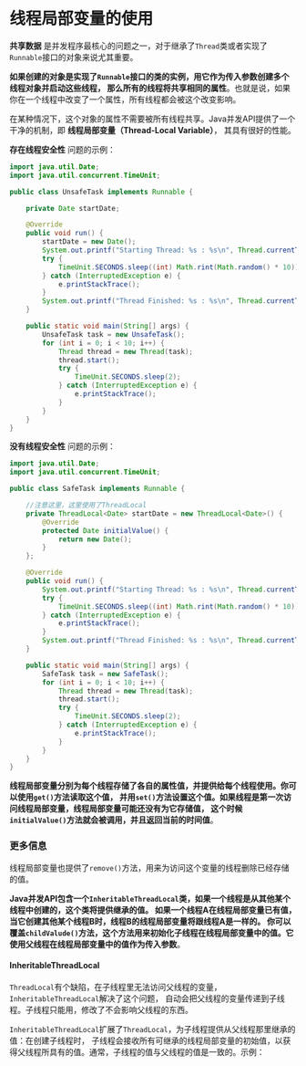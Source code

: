 线程局部变量的使用
============================================================
**共享数据** 是并发程序最核心的问题之一，对于继承了`Thread`类或者实现了`Runnable`接口的对象来说尤其重要。

**如果创建的对象是实现了`Runnable`接口的类的实例，用它作为传入参数创建多个线程对象并启动这些线程，
那么所有的线程将共享相同的属性**。也就是说，如果你在一个线程中改变了一个属性，所有线程都会被这个改变影响。

在某种情况下，这个对象的属性不需要被所有线程共享。Java并发API提供了一个干净的机制，即 **线程局部变量（Thread-Local Variable）**，
其具有很好的性能。

**存在线程安全性** 问题的示例：
```java
import java.util.Date;
import java.util.concurrent.TimeUnit;

public class UnsafeTask implements Runnable {

    private Date startDate;

    @Override
    public void run() {
        startDate = new Date();
        System.out.printf("Starting Thread: %s : %s\n", Thread.currentThread().getId(), startDate);
        try {
            TimeUnit.SECONDS.sleep((int) Math.rint(Math.random() * 10));
        } catch (InterruptedException e) {
            e.printStackTrace();
        }
        System.out.printf("Thread Finished: %s : %s\n", Thread.currentThread().getId(), startDate);
    }

    public static void main(String[] args) {
        UnsafeTask task = new UnsafeTask();
        for (int i = 0; i < 10; i++) {
            Thread thread = new Thread(task);
            thread.start();
            try {
                TimeUnit.SECONDS.sleep(2);
            } catch (InterruptedException e) {
                e.printStackTrace();
            }
        }
    }
}
```
**没有线程安全性** 问题的示例：
```java
import java.util.Date;
import java.util.concurrent.TimeUnit;

public class SafeTask implements Runnable {

    //注意这里，这里使用了ThreadLocal
    private ThreadLocal<Date> startDate = new ThreadLocal<Date>() {
        @Override
        protected Date initialValue() {
            return new Date();
        }
    };

    @Override
    public void run() {
        System.out.printf("Starting Thread: %s : %s\n", Thread.currentThread().getId(), startDate.get());
        try {
            TimeUnit.SECONDS.sleep((int) Math.rint(Math.random() * 10));
        } catch (InterruptedException e) {
            e.printStackTrace();
        }
        System.out.printf("Thread Finished: %s : %s\n", Thread.currentThread().getId(), startDate.get());
    }

    public static void main(String[] args) {
        SafeTask task = new SafeTask();
        for (int i = 0; i < 10; i++) {
            Thread thread = new Thread(task);
            thread.start();
            try {
                TimeUnit.SECONDS.sleep(2);
            } catch (InterruptedException e) {
                e.printStackTrace();
            }
        }
    }
}
```
**线程局部变量分别为每个线程存储了各自的属性值，并提供给每个线程使用。你可以使用`get()`方法读取这个值，
并用`set()`方法设置这个值。如果线程是第一次访问线程局部变量，线程局部变量可能还没有为它存储值，
这个时候`initialValue()`方法就会被调用，并且返回当前的时间值**。

### 更多信息
线程局部变量也提供了`remove()`方法，用来为访问这个变量的线程删除已经存储的值。

**Java并发API包含一个`InheritableThreadLocal`类，如果一个线程是从其他某个线程中创建的，这个类将提供继承的值。
如果一个线程A在线程局部变量已有值，当它创建其他某个线程B时，线程B的线程局部变量将跟线程A是一样的。
你可以覆盖`childValude()`方法，这个方法用来初始化子线程在线程局部变量中的值。它使用父线程在线程局部变量中的值作为传入参数**。

#### InheritableThreadLocal
`ThreadLocal`有个缺陷，在子线程里无法访问父线程的变量，`InheritableThreadLocal`解决了这个问题，
自动会把父线程的变量传递到子线程。子线程只能用，修改了不会影响父线程的东西。

`InheritableThreadLocal`扩展了`ThreadLocal`，为子线程提供从父线程那里继承的值：在创建子线程时，
子线程会接收所有可继承的线程局部变量的初始值，以获得父线程所具有的值。通常，子线程的值与父线程的值是一致的。示例：

